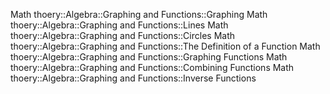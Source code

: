 


Math  thoery::Algebra::Graphing and Functions::Graphing
Math  thoery::Algebra::Graphing and Functions::Lines
Math  thoery::Algebra::Graphing and Functions::Circles 
Math  thoery::Algebra::Graphing and Functions::The Definition of a Function
Math  thoery::Algebra::Graphing and Functions::Graphing Functions
Math  thoery::Algebra::Graphing and Functions::Combining Functions
Math  thoery::Algebra::Graphing and Functions::Inverse Functions
